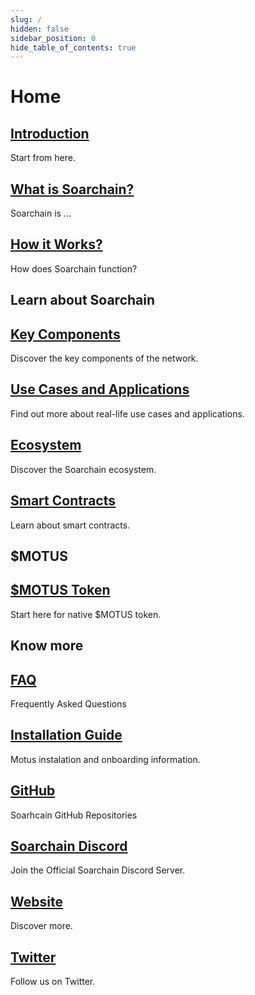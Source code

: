 ```yaml
---
slug: /
hidden: false
sidebar_position: 0
hide_table_of_contents: true
---
```


# Home


<div class="docs-card-container">
  <div class="row row-cols-1 row-cols-md-2a g-3">
    <div class="col">
      <div class="card card-body h-100 d-flex flex-column">
        <a
          href="/category/introduction"
          class="card-title card-link stretched-link"
        >
          <h2>Introduction</h2>
        </a>
        <p class="card-text">Start from here.
        </p>
      </div>
    </div>
    <div class="col">
      <div class="card card-body h-100 d-flex flex-column">
        <a
          href="/introduction/what-is-soarchain"
          class="card-title card-link stretched-link"
        >
          <h2>What is Soarchain?</h2>
        </a>
        <p class="card-text">Soarchain is ...
        </p>
      </div>
    </div>
    <div class="col">
      <div class="card card-body h-100 d-flex flex-column">
        <a
          href="/introduction/how-it-works"
          class="card-title card-link stretched-link"
        >
          <h2>How it Works?</h2>
        </a>
        <p class="card-text">How does Soarchain function?
        </p>
      </div>
    </div>
  </div>
</div>

## Learn about Soarchain

<div class="docs-card-container">
  <div class="row row-cols-1 row-cols-md-3a g-3">
    <div class="col">
      <div class="card card-body h-100 d-flex flex-column">
        <a
          href="/category/key-components"
          class="card-title card-link stretched-link"
        >
          <h2>Key Components</h2>
        </a>
        <p class="card-text">Discover the key components of the network.</p>
      </div>
    </div>
    <div class="col">
      <div class="card card-body h-100 d-flex flex-column">
        <a
          href="/category/use-cases-and-applications"
          class="card-title card-link stretched-link"
        >
          <h2>Use Cases and Applications</h2>
        </a>
        <p class="card-text">Find out more about real-life use cases and applications.
        </p>
      </div>
    </div>
  </div>
</div>

<div class="docs-card-container">
  <div class="row row-cols-1 row-cols-md-3a g-3">
    <div class="col">
      <div class="card card-body h-100 d-flex flex-column">
        <a
          href="/category/ecosystem"
          class="card-title card-link stretched-link"
        >
          <h2>Ecosystem </h2>
        </a>
        <p class="card-text">Discover the Soarchain ecosystem.</p>
      </div>
    </div>
    <div class="col">
      <div class="card card-body h-100 d-flex flex-column">
        <a
          href="/category/smart-contracts"
          class="card-title card-link stretched-link"
        >
          <h2>Smart Contracts</h2>
        </a>
        <p class="card-text">Learn about smart contracts.
        </p>
      </div>
    </div>
  </div>
</div>

## $MOTUS

<div class="docs-card-container">
  <div class="row row-cols-1 row-cols-md-3a g-3">
    <div class="col">
      <div class="card card-body h-100 d-flex flex-column">
        <a
          href="/category/motus-token"
          class="card-title card-link stretched-link"
        ><h2>$MOTUS Token</h2></a>
        <p class="card-text">
          Start here for native $MOTUS token.
        </p>
      </div>
    </div>
  </div>
</div>

## Know more

<div class="docs-card-container">
  <div class="row row-cols-1 row-cols-md-2a g-4">
    <div class="col">
      <div class="card card-body h-100 d-flex flex-column">
        <a href="/category/faq" class="card-title card-link stretched-link">
          <h2>FAQ</h2>
        </a>
        <p class="card-text">Frequently Asked Questions</p>
      </div>
    </div>
    <div class="col">
      <div class="card card-body h-100 d-flex flex-column">
        <a href="/category/installation-guide" class="card-title card-link stretched-link">
          <h2>Installation Guide</h2>
        </a>
        <p class="card-text">Motus instalation and onboarding information.</p>
      </div>
    </div>
    <div class="col">
      <div class="card card-body h-100 d-flex flex-column">
        <a href="https://github.com/soar-robotics" class="card-title card-link stretched-link">
          <h2>GitHub</h2>
        </a>
        <p class="card-text">Soarhcain GitHub Repositories</p>
      </div>
    </div>
  </div>
</div>
<div class="docs-card-container">
  <div class="row row-cols-1 row-cols-md-2a g-4">
    <div class="col">
      <div class="card card-body h-100 d-flex flex-column">
        <a href="https://discord.gg/r43PyGyCst" class="card-title card-link stretched-link">
          <h2>Soarchain Discord</h2>
        </a>
        <p class="card-text">Join the Official Soarchain Discord Server.</p>
      </div>
    </div>
    <div class="col">
      <div class="card card-body h-100 d-flex flex-column">
        <a href="https://www.soarchain.com/"
         class="card-title card-link stretched-link">
          <h2>Website</h2>
        </a>
        <p class="card-text">Discover more.</p>
      </div>
    </div>
     <div class="col">
      <div class="card card-body h-100 d-flex flex-column">
        <a href="https://www.twitter.com/soar_chain" class="card-title card-link stretched-link">
          <h2>Twitter</h2>
        </a>
        <p class="card-text">Follow us on Twitter.</p>
      </div>
    </div>
  </div>
</div>

